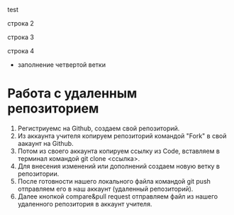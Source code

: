 test

строка 2

строка 3

строка 4

* заполнение четвертой ветки

# Работа с удаленным репозиторием

1. Регистриуемс на Github, создаем свой репозиторий.
2. Из аккаунта учителя копируем репозиторий командой "Fork" в свой аакаунт на Github.
3. Потом из своего аккаунта копируем ссылку из Code, вставляем в терминал командой git clone <ссылка>.
4. Для внесения изменений или дополнений создаем новую ветку в репозитории.
5. После готовности нашего локального файла командой git push отправляем его в наш аккаунт (удаленный репозиторий).
6. Далее кнопкой compare&pull request отправляем файл из нашего удаленного репозитория в аккаунт учителя.